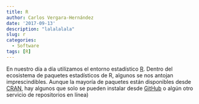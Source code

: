 ```yaml
---
title: R
author: Carlos Vergara-Hernández
date: '2017-09-13'
description: "lalalalala"
slug: r
categories:
  - Software
tags: [R]
---
```


En nuestro día a día utilizamos el entorno estadístico [R](https://www.r-project.org/). Dentro del ecosistema de paquetes estadísticos de R, algunos se nos antojan imprescindibles. Aunque la mayoría de paquetes están disponibles desde [CRAN](https://cran.r-project.org/web/packages/), hay algunos que solo se pueden instalar desde [GitHub](https://github.com/) o algún otro servicio de repositorios en línea)

